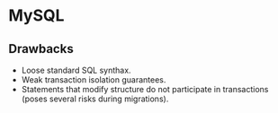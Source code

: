 # MySQL

## Drawbacks

- Loose standard SQL synthax.
- Weak transaction isolation guarantees.
- Statements that modify structure do not participate in transactions (poses several risks during migrations).
